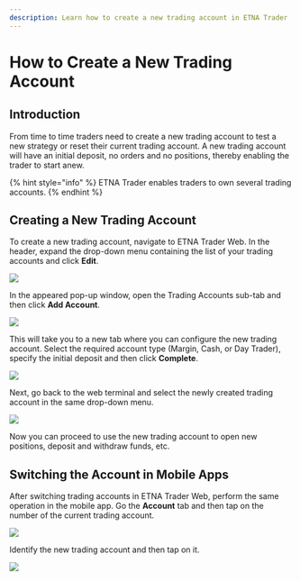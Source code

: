 ```yaml
---
description: Learn how to create a new trading account in ETNA Trader
---
```


# How to Create a New Trading Account

## Introduction

From time to time traders need to create a new trading account to test a new strategy or reset their current trading account. A new trading account will have an initial deposit, no orders and no positions, thereby enabling the trader to start anew.

{% hint style="info" %}
ETNA Trader enables traders to own several trading accounts.
{% endhint %}

## Creating a New Trading Account

To create a new trading account, navigate to ETNA Trader Web. In the header, expand the drop-down menu containing the list of your trading accounts and click **Edit**.

![](../../../../.gitbook/assets/screenshot-2020-01-17-at-17.08.41.png)

In the appeared pop-up window, open the Trading Accounts sub-tab and then click **Add Account**.

![](../../../../.gitbook/assets/screenshot-2020-01-17-at-17.09.41.png)

This will take you to a new tab where you can configure the new trading account. Select the required account type \(Margin, Cash, or Day Trader\), specify the initial deposit and then click **Complete**.

![](../../../../.gitbook/assets/screenshot-2020-01-17-at-17.09.58.png)

Next, go back to the web terminal and select the newly created trading account in the same drop-down menu.

![](../../../../.gitbook/assets/screenshot-2020-01-17-at-17.10.21.png)

Now you can proceed to use the new trading account to open new positions, deposit and withdraw funds, etc.

## Switching the Account in Mobile Apps

After switching trading accounts in ETNA Trader Web, perform the same operation in the mobile app. Go the **Account** tab and then tap on the number of the current trading account.

![](../../../../.gitbook/assets/img_0385_iphonexspacegrey_portrait.png)

Identify the new trading account and then tap on it.

![](../../../../.gitbook/assets/img_0386-4_iphonexspacegrey_portrait.png)


